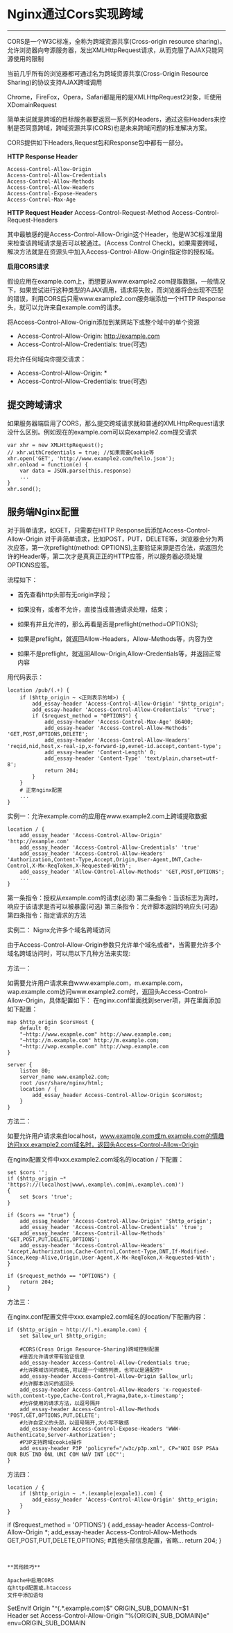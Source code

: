 # Nginx通过Cors实现跨域

------

CORS是一个W3C标准，全称为跨域资源共享(Cross-origin resource sharing)。允许浏览器向夸源服务器，发出XMLHttpRequest请求，从而克服了AJAX只能同源使用的限制

当前几乎所有的浏览器都可通过名为跨域资源共享(Cross-Origin Resource Sharing)的协议支持AJAX跨域调用

Chrome，FireFox，Opera，Safari都是用的是XMLHttpRequest2对象，IE使用XDomainRequest

简单来说就是跨域的目标服务器要返回一系列的Headers，通过这些Headers来控制是否同意跨域，跨域资源共享(CORS)也是未来跨域问题的标准解决方案。

CORS提供如下Headers,Request包和Response包中都有一部分。


**HTTP Response Header**

	Access-Control-Allow-Origin
	Access-Control-Allow-Credentials
	Access-Control-Allow-Methods
	Access-Control-Allow-Headers
	Access-Control-Expose-Headers
	Access-Control-Max-Age

**HTTP Request Header**
	Access-Control-Request-Method
	Access-Control-Request-Headers

其中最敏感的是Access-Control-Allow-Origin这个Header，他是W3C标准里用来检查该跨域请求是否可以被通过。(Access Control Check)。如果需要跨域，解决方法就是在资源头中加入Access-Control-Allow-Origin指定你的授权域。


**启用CORS请求**

假设应用在example.com上，而想要从www.example2.com提取数据，一般情况下，如果尝试进行这种类型的AJAX调用，请求将失败，而浏览器将会出现不匹配的错误，利用CORS后只需www.example2.com服务端添加一个HTTP Response头，就可以允许来自example.com的请求。

将Access-Control-Allow-Origin添加到某网站下或整个域中的单个资源

+ Access-Control-Allow-Origin: http://example.com
+ Access-Control-Allow-Credentials: true(可选)

将允许任何域向你提交请求：

+ Access-Control-Allow-Origin: *
+ Access-Control-Allow-Credentials: true(可选)


## 提交跨域请求

如果服务器端启用了CORS，那么提交跨域请求就和普通的XMLHttpRequest请求没什么区别。例如现在的example.com可以向example2.com提交请求

```
var xhr = new XMLHttpRequest();
// xhr.withCredentials = true; //如果需要Cookie等
xhr.open('GET', 'http://www.example2.com/hello.json');
xhr.onload = function(e) {
	var data = JSON.parse(this.response)
	...
}
xhr.send();
```


## 服务端Nginx配置

对于简单请求，如GET，只需要在HTTP Response后添加Access-Control-Allow-Origin
对于非简单请求，比如POST，PUT，DELETE等，浏览器会分为两次应答，第一次preflight(method: OPTIONS),主要验证来源是否合法，病返回允许的Header等，第二次才是真真正正的HTTP应答，所以服务器必须处理OPTIONS应答。


流程如下：
	
+ 首先查看http头部有无origin字段；

+ 如果没有，或者不允许，直接当成普通请求处理，结束；

+ 如果有并且允许的，那么再看是否是preflight(method=OPTIONS);

+ 如果是preflight，就返回Allow-Headers，Allow-Methods等，内容为空

+ 如果不是preflight，就返回Allow-Origin,Allow-Credentials等，并返回正常内容


用代码表示：

```
location /pub/(.+) {
	if ($http_origin ~ <正则表示的域>) {
		add_essay-header 'Access-Control-Allow-Origin' "$http_origin";
		add_essay-header 'Access-Control-Allow-Credentials' "true";
		if ($request_method = "OPTIONS") {
			add_essay-header 'Access-Control-Max-Age' 86400;
			add_essay-header 'Access-Control-Allow-Methods' 'GET,POST,OPTIONS,DELETE';
			add_essay-header 'Access-Control-Allow-Headers' 'reqid,nid,host,x-real-ip,x-forward-ip,evnet-id.accept,content-type';
			add_essay-header 'Content-Length' 0;
			add_essay-header 'Content-Type' 'text/plain,charset=utf-8';
			return 204;
		}
	}
	# 正常nginx配置
	...
}
```



实例一：允许example.com的应用在www.example2.com上跨域提取数据

```
location / {
	add_essay_header 'Access-Control-Allow-Origin' 'http://example.com'
	add_essay_header 'Access-Control-Allow-Credentials' 'true'
	add_essay_header 'Access-Control-Allow-Headers' 'Authorization,Content-Type,Accept,Origin,User-Agent,DNT,Cache-Control,X-Mx-ReqToken,X-Requested-With';
	add_eassy_header 'Allow-COntrol-Allow-Methods' 'GET,POST,OPTIONS';
	...
}

```

第一条指令：授权从example.com的请求(必须)
第二条指令：当该标志为真时，响应于该请求是否可以被暴露(可选)
第三条指令：允许脚本返回的响应头(可选)
第四条指令：指定请求的方法


实例二： Nignx允许多个域名跨域访问

由于Access-Control-Allow-Origin参数只允许单个域名或者*，当需要允许多个域名跨域访问时，可以用以下几种方法来实现:

方法一：

如需要允许用户请求来自www.example.com，m.example.com，wap.example.com访问www.example2.com时，返回头Access-Control-Allow-Origin，具体配置如下：
在nginx.conf里面找到server项，并在里面添加如下配置：

```
map $http_origin $corsHost {
	default 0;
	"~http://www.exapmle.com" http://www.example.com;
	"~http://m.example.com" http://m.example.com;
	"~http://wap.example.com" http://wap.example.com
}

server {
	listen 80;
	server_name www.example2.com;
	root /usr/share/nginx/html;
	location / {
		add_essay_header Access-Control-Allow-Origin $corsHost;
	}
}

```


方法二：

如要允许用户请求来自localhost，www.example.com或m.example.com的情趣访问xxx.example2.com域名时，返回头Access-Control-Allow-Origin

在nginx配置文件中xxx.example2.com域名的location / 下配置：

```
set $cors '';
if ($http_origin ~* 'https?://(localhost|www\.example\.com|m\.example\.com)') 
{
	set $cors 'true';	
}

if ($cors == "true") {
	add_essag_header 'Access-Control-Allow-Origin' '$http_origin';
	add_essay_header 'Access-Control-Allow-Credentials' 'true';
	add_essay_header 'Access-Contril-Allow-Methods' 'GET,POST,PUT,DELETE,OPTIONS';
	add_essay-header 'Access-Control-Allow-Headers' 'Accept,Authorization,Cache-Control,Content-Type,DNT,If-Modified-Since,Keep-Alive,Origin,User-Agent,X-Mx-ReqToken,X-Requested-With';
}

if ($request_methdo == "OPTIONS") {
	return 204;
}	
```

方法三：

在nginx.conf配置文件中xxx.example2.com域名的location/下配置内容：

```
if ($http_origin ~ http://(.*).example.com) {
	set $allow_url $http_origin;

    #CORS(Cross Orign Resource-Sharing)跨域控制配置
    #是否允许请求带有验证信息
    add_essay-header Access-Control-Allow-Credentials true;
    #允许跨域访问的域名,可以是一个域的列表，也可以是通配符*
    add_essay-header Access-Control-Allow-Origin $allow_url;
    #允许脚本访问的返回头
    add_essay-header Access-Control-Allow-Headers 'x-requested-with,content-type,Cache-Control,Pragma,Date,x-timestamp';
    #允许使用的请求方法，以逗号隔开
    add_essay-header Access-Control-Allow-Methods 'POST,GET,OPTIONS,PUT,DELETE';
    #允许自定义的头部，以逗号隔开,大小写不敏感
    add_essay-header Access-Control-Expose-Headers 'WWW-Authenticate,Server-Authorization';
    #P3P支持跨域cookie操作
    add_essay-header P3P 'policyref="/w3c/p3p.xml", CP="NOI DSP PSAa OUR BUS IND ONL UNI COM NAV INT LOC"';	
}

```


方法四：

```
location / {
	if ($http_origin ~ .*.(example|expale1).com) {
		add_eassy_header 'Access-Control-Allow-Origin' $http_origin;
	}
}

```
if ($request_method = 'OPTIONS') { 
    add_essay-header Access-Control-Allow-Origin *; 
    add_essay-header Access-Control-Allow-Methods GET,POST,PUT,DELETE,OPTIONS;
    #其他头部信息配置，省略...
    return 204; 
}

```


**其他技巧**

Apache中启用CORS
在httpd配置或.htaccess
文件中添加语句

```
SetEnvIf Origin "^(.*\.example\.com)$" ORIGIN_SUB_DOMAIN=$1  
Header set Access-Control-Allow-Origin "%{ORIGIN_SUB_DOMAIN}e" env=ORIGIN_SUB_DOMAIN
```
